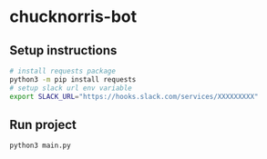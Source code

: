 # chucknorris-bot

## Setup instructions

```bash
# install requests package
python3 -m pip install requests
# setup slack url env variable
export SLACK_URL="https://hooks.slack.com/services/XXXXXXXXX"
```

## Run project

```bash
python3 main.py
```
